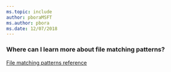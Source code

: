 ```yaml
---
ms.topic: include
author: pboraMSFT
ms.author: pbora
ms.date: 12/07/2018
---
```


### Where can I learn more about file matching patterns?

[File matching patterns reference](../file-matching-patterns.md)
